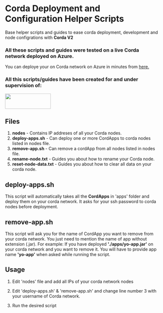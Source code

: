 # Corda Deployment and Configuration Helper Scripts
Base helper scripts and guides to ease corda deployment, development and node configrations with **Corda V2**



### All these scripts and guides were tested on a live **Corda network deployed on Azure**.

You can deploye your on Corda network on Azure in minutes from [here.](https://azuremarketplace.microsoft.com/en-us/marketplace/apps/corda.r3corda?tab=Overview)

### All this scripts/guides have been created for and under supervision of:

[<img src="https://upload.wikimedia.org/wikipedia/fi/thumb/9/95/Tieto_logo.svg/1200px-Tieto_logo.svg.png" width="150" height="50">](https://www.tieto.com)



## Files

1. **nodes**	 -		Contains IP addreses of all your Corda nodes.
2. **deploy-apps.sh**		- 	Can deploy one or more CordApps to corda nodes listed in nodes file.
3. **remove-app.sh**		-		Can remove a cordApp from all nodes listed in nodes file.
4. **rename-node.txt**	-		Guides you about how to rename your Corda node.
5. **reset-node-data.txt**	-		Guides you about how to clear all data on your corda node.		


## deploy-apps.sh
This script will automatically takes all the **CordApps** in 'apps' folder and deploy them on your corda network. It asks for your ssh password to corda nodes before deployment.


## remove-app.sh
This script will ask you for the name of CordApp you want to remove from your corda network. You just need to mention the name of app without extension (.jar). For example: If you have deployed **'./apps/yo-app.jar'** on your corda network and you want to remove it. You will have to provide app name **'yo-app'** when asked while running the script.


## Usage

1.  Edit 'nodes' file and add all IPs of your corda network nodes

2.  Edit 'deploy-apps.sh' & 'remove-app.sh' and change line number 3 with your username of Corda network.

3.  Run the desired script
